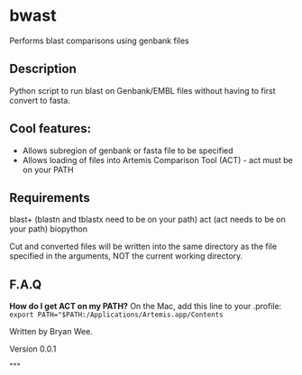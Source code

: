 # bwast
Performs blast comparisons using genbank files

Description
--------------
Python script to run blast on Genbank/EMBL files without having to first convert to fasta. 

Cool features: 
------------------
* Allows subregion of genbank or fasta file to be specified
* Allows loading of files into Artemis Comparison Tool (ACT) - act must be on your PATH

Requirements
-----------------

blast+ (blastn and tblastx need to be on your path)
act (act needs to be on your path)
biopython

Cut and converted files will be written into the same directory as the file specified in the arguments, NOT the current working directory.




F.A.Q
----------------

**How do I get ACT on my PATH?**
On the Mac, add this line to your .profile: 
``export PATH="$PATH:/Applications/Artemis.app/Contents``



Written by Bryan Wee.


Version 0.0.1 

"""
